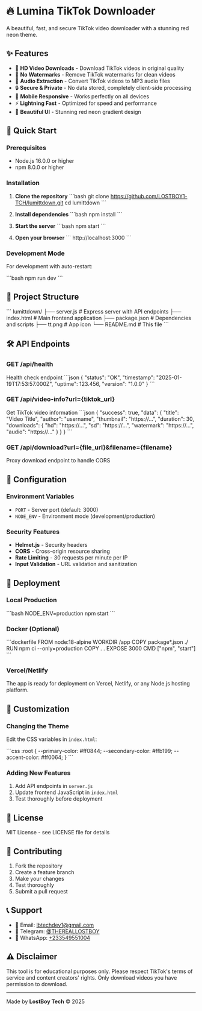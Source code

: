 # 🔥 Lumina TikTok Downloader

A beautiful, fast, and secure TikTok video downloader with a stunning red neon theme.

## ✨ Features

- 🎥 **HD Video Downloads** - Download TikTok videos in original quality
- 🚫 **No Watermarks** - Remove TikTok watermarks for clean videos
- 🎵 **Audio Extraction** - Convert TikTok videos to MP3 audio files
- 🔒 **Secure & Private** - No data stored, completely client-side processing
- 📱 **Mobile Responsive** - Works perfectly on all devices
- ⚡ **Lightning Fast** - Optimized for speed and performance
- 🎨 **Beautiful UI** - Stunning red neon gradient design

## 🚀 Quick Start

### Prerequisites

- Node.js 16.0.0 or higher
- npm 8.0.0 or higher

### Installation

1. **Clone the repository**
   \`\`\`bash
   git clone https://github.com/LOSTBOY1-TCH/lumittdown.git
   cd lumittdown
   \`\`\`

2. **Install dependencies**
   \`\`\`bash
   npm install
   \`\`\`

3. **Start the server**
   \`\`\`bash
   npm start
   \`\`\`

4. **Open your browser**
   \`\`\`
   http://localhost:3000
   \`\`\`

### Development Mode

For development with auto-restart:

\`\`\`bash
npm run dev
\`\`\`

## 📁 Project Structure

\`\`\`
lumittdown/
├── server.js          # Express server with API endpoints
├── index.html         # Main frontend application
├── package.json       # Dependencies and scripts
├── tt.png            # App icon
└── README.md         # This file
\`\`\`

## 🛠️ API Endpoints

### GET /api/health
Health check endpoint
\`\`\`json
{
  "status": "OK",
  "timestamp": "2025-01-19T17:53:57.000Z",
  "uptime": 123.456,
  "version": "1.0.0"
}
\`\`\`

### GET /api/video-info?url={tiktok_url}
Get TikTok video information
\`\`\`json
{
  "success": true,
  "data": {
    "title": "Video Title",
    "author": "username",
    "thumbnail": "https://...",
    "duration": 30,
    "downloads": {
      "hd": "https://...",
      "sd": "https://...",
      "watermark": "https://...",
      "audio": "https://..."
    }
  }
}
\`\`\`

### GET /api/download?url={file_url}&filename={filename}
Proxy download endpoint to handle CORS

## 🔧 Configuration

### Environment Variables

- `PORT` - Server port (default: 3000)
- `NODE_ENV` - Environment mode (development/production)

### Security Features

- **Helmet.js** - Security headers
- **CORS** - Cross-origin resource sharing
- **Rate Limiting** - 30 requests per minute per IP
- **Input Validation** - URL validation and sanitization

## 🚀 Deployment

### Local Production

\`\`\`bash
NODE_ENV=production npm start
\`\`\`

### Docker (Optional)

\`\`\`dockerfile
FROM node:18-alpine
WORKDIR /app
COPY package*.json ./
RUN npm ci --only=production
COPY . .
EXPOSE 3000
CMD ["npm", "start"]
\`\`\`

### Vercel/Netlify

The app is ready for deployment on Vercel, Netlify, or any Node.js hosting platform.

## 🎨 Customization

### Changing the Theme

Edit the CSS variables in `index.html`:

\`\`\`css
:root {
  --primary-color: #ff0844;
  --secondary-color: #ffb199;
  --accent-color: #ff0064;
}
\`\`\`

### Adding New Features

1. Add API endpoints in `server.js`
2. Update frontend JavaScript in `index.html`
3. Test thoroughly before deployment

## 📝 License

MIT License - see LICENSE file for details

## 🤝 Contributing

1. Fork the repository
2. Create a feature branch
3. Make your changes
4. Test thoroughly
5. Submit a pull request

## 📞 Support

- 📧 Email: lbtechdev1@gmail.com
- 💬 Telegram: [@THEREALLOSTBOY](https://t.me/THEREALLOSTBOY)
- 📱 WhatsApp: [+233549551004](https://wa.me/233549551004)

## ⚠️ Disclaimer

This tool is for educational purposes only. Please respect TikTok's terms of service and content creators' rights. Only download videos you have permission to download.

---

Made by **LostBoy Tech** © 2025
